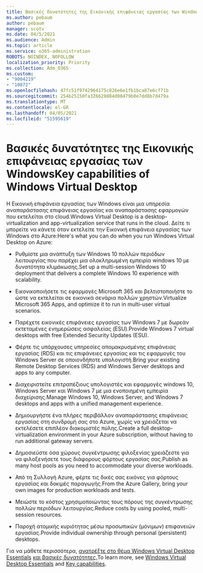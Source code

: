 ```yaml
---
title: Βασικές δυνατότητες της Εικονικής επιφάνειας εργασίας των Windows
ms.author: pebaum
author: pebaum
manager: scotv
ms.date: 04/5/2021
ms.audience: Admin
ms.topic: article
ms.service: o365-administration
ROBOTS: NOINDEX, NOFOLLOW
localization_priority: Priority
ms.collection: Adm_O365
ms.custom:
- "9004219"
- "10872"
ms.openlocfilehash: 47fc51f9742964175c826e6e1fb1bca87e6cf71b
ms.sourcegitcommit: 254b25150fa326628084d08479b0e7dd8b7d479a
ms.translationtype: MT
ms.contentlocale: el-GR
ms.lasthandoff: 04/05/2021
ms.locfileid: "51595619"
---
```

# <a name="key-capabilities-of-windows-virtual-desktop"></a><span data-ttu-id="2ddb2-102">Βασικές δυνατότητες της Εικονικής επιφάνειας εργασίας των Windows</span><span class="sxs-lookup"><span data-stu-id="2ddb2-102">Key capabilities of Windows Virtual Desktop</span></span>


<span data-ttu-id="2ddb2-103">Η Εικονική επιφάνεια εργασίας των Windows είναι μια υπηρεσία αναπαράστασης επιφάνειας εργασίας και αναπαράστασης εφαρμογών που εκτελείται στο cloud.</span><span class="sxs-lookup"><span data-stu-id="2ddb2-103">Windows Virtual Desktop is a desktop-virtualization and app-virtualization service that runs in the cloud.</span></span> <span data-ttu-id="2ddb2-104">Δείτε τι μπορείτε να κάνετε όταν εκτελείτε την Εικονική επιφάνεια εργασίας των Windows στο Azure:</span><span class="sxs-lookup"><span data-stu-id="2ddb2-104">Here's what you can do when you run Windows Virtual Desktop on Azure:</span></span>

- <span data-ttu-id="2ddb2-105">Ρυθμίστε μια ανάπτυξη των Windows 10 πολλών περιόδων λειτουργίας που παρέχει μια ολοκληρωμένη εμπειρία windows 10 με δυνατότητα κλιμάκωσης.</span><span class="sxs-lookup"><span data-stu-id="2ddb2-105">Set up a multi-session Windows 10 deployment that delivers a complete Windows 10 experience with scalability.</span></span>

- <span data-ttu-id="2ddb2-106">Εικονικοποιήσετε τις εφαρμογές Microsoft 365 και βελτιστοποιήστε το ώστε να εκτελείται σε εικονικά σενάρια πολλών χρηστών.</span><span class="sxs-lookup"><span data-stu-id="2ddb2-106">Virtualize Microsoft 365 Apps, and optimize it to run in multi-user virtual scenarios.</span></span>

- <span data-ttu-id="2ddb2-107">Παρέχετε εικονικές επιφάνειες εργασίας των Windows 7 με δωρεάν εκτεταμένες ενημερώσεις ασφαλείας (ESU).</span><span class="sxs-lookup"><span data-stu-id="2ddb2-107">Provide Windows 7 virtual desktops with free Extended Security Updates (ESU).</span></span>

- <span data-ttu-id="2ddb2-108">Φέρτε τις υπάρχουσες υπηρεσίες απομακρυσμένης επιφάνειας εργασίας (RDS) και τις επιφάνειες εργασίας και τις εφαρμογές του Windows Server σε οποιονδήποτε υπολογιστή.</span><span class="sxs-lookup"><span data-stu-id="2ddb2-108">Bring your existing Remote Desktop Services (RDS) and Windows Server desktops and apps to any computer.</span></span>

- <span data-ttu-id="2ddb2-109">Διαχειριστείτε επιτραπέζιους υπολογιστές και εφαρμογές windows 10, Windows Server και Windows 7 με μια ενοποιημένη εμπειρία διαχείρισης.</span><span class="sxs-lookup"><span data-stu-id="2ddb2-109">Manage Windows 10, Windows Server, and Windows 7 desktops and apps with a unified management experience.</span></span> 

- <span data-ttu-id="2ddb2-110">Δημιουργήστε ένα πλήρες περιβάλλον αναπαράστασης επιφάνειας εργασίας στη συνδρομή σας στο Azure, χωρίς να χρειάζεται να εκτελέσετε επιπλέον διακομιστές πύλης.</span><span class="sxs-lookup"><span data-stu-id="2ddb2-110">Create a full desktop-virtualization environment in your Azure subscription, without having to run additional gateway servers.</span></span>

- <span data-ttu-id="2ddb2-111">Δημοσιεύστε όσα χώρους συγκέντρωσης φιλοξενίας χρειάζεστε για να φιλοξενήσετε τους διάφορους φόρτους εργασίας σας.</span><span class="sxs-lookup"><span data-stu-id="2ddb2-111">Publish as many host pools as you need to accommodate your diverse workloads.</span></span>

- <span data-ttu-id="2ddb2-112">Από τη Συλλογή Azure, φέρτε τις δικές σας εικόνες για φόρτους εργασίας και δοκιμές παραγωγής.</span><span class="sxs-lookup"><span data-stu-id="2ddb2-112">From the Azure Gallery, bring your own images for production workloads and tests.</span></span> 

- <span data-ttu-id="2ddb2-113">Μειώστε το κόστος χρησιμοποιώντας τους πόρους της συγκέντρωσης πολλών περιόδων λειτουργίας.</span><span class="sxs-lookup"><span data-stu-id="2ddb2-113">Reduce costs by using pooled, multi-session resources.</span></span> 

- <span data-ttu-id="2ddb2-114">Παροχή ατομικής κυριότητας μέσω προσωπικών (μόνιμων) επιφανειών εργασίας.</span><span class="sxs-lookup"><span data-stu-id="2ddb2-114">Provide individual ownership through personal (persistent) desktops.</span></span>

<span data-ttu-id="2ddb2-115">Για να μάθετε περισσότερα, [ανατρέξτε στο θέμα Windows Virtual Desktop Essentials](https://go.microsoft.com/fwlink/?linkid=2127033) [και βασικές δυνατότητες.](https://docs.microsoft.com/azure/virtual-desktop/overview#key-capabilities)</span><span class="sxs-lookup"><span data-stu-id="2ddb2-115">To learn more, see [Windows Virtual Desktop Essentials](https://go.microsoft.com/fwlink/?linkid=2127033) and [Key capabilities](https://docs.microsoft.com/azure/virtual-desktop/overview#key-capabilities).</span></span>